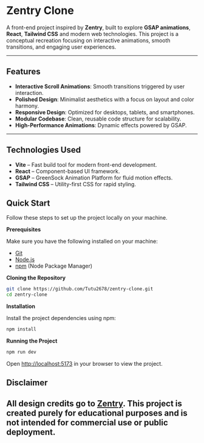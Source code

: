 # Zentry Clone

A front-end project inspired by **Zentry**, built to explore **GSAP animations**, **React**, **Tailwind CSS** and modern web technologies. This project is a conceptual recreation focusing on interactive animations, smooth transitions, and engaging user experiences.

---

## Features

- **Interactive Scroll Animations**: Smooth transitions triggered by user interaction.
- **Polished Design**: Minimalist aesthetics with a focus on layout and color harmony.
- **Responsive Design**: Optimized for desktops, tablets, and smartphones.
- **Modular Codebase**: Clean, reusable code structure for scalability.
- **High-Performance Animations**: Dynamic effects powered by GSAP.

---

## Technologies Used

- **Vite** – Fast build tool for modern front-end development.
- **React** – Component-based UI framework.
- **GSAP** – GreenSock Animation Platform for fluid motion effects.
- **Tailwind CSS** – Utility-first CSS for rapid styling.


## Quick Start

Follow these steps to set up the project locally on your machine.

**Prerequisites**

Make sure you have the following installed on your machine:

- [Git](https://git-scm.com/)
- [Node.js](https://nodejs.org/en)
- [npm](https://www.npmjs.com/) (Node Package Manager)

**Cloning the Repository**

```bash
git clone https://github.com/Tutu2678/zentry-clone.git
cd zentry-clone
```

**Installation**

Install the project dependencies using npm:

```bash
npm install
```

**Running the Project**

```bash
npm run dev
```

Open [http://localhost:5173](http://localhost:5173) in your browser to view the project.

##  Disclaimer

All design credits go to **[Zentry](https://zentry.com/)**. This project is created purely for **educational purposes** and is not intended for commercial use or public deployment.
---
